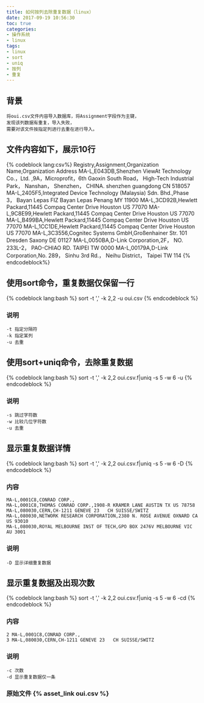 ```yaml
---
title: 如何按列去除重复数据（linux）
date: 2017-09-19 10:56:30
toc: true
categories:
- 操作系统
- linux
tags:
- linux
- sort
- uniq
- 按列
- 重复
---
```


## 背景

```
将oui.csv文件内容导入数据库，将Assignment字段作为主键，
发现该列数据有重复，导入失败，
需要对该文件按指定列进行去重在进行导入。
```

## 文件内容如下，展示10行

{% codeblock lang:csv%}
Registry,Assignment,Organization Name,Organization Address
MA-L,E043DB,Shenzhen ViewAt Technology Co.，Ltd. ,9A，Microprofit，6th Gaoxin South Road， High-Tech Industrial Park， Nanshan， Shenzhen， CHINA. shenzhen guangdong CN 518057 
MA-L,2405F5,Integrated Device Technology (Malaysia) Sdn. Bhd.,Phase 3， Bayan Lepas FIZ Bayan Lepas Penang MY 11900 
MA-L,3CD92B,Hewlett Packard,11445 Compaq Center Drive Houston  US 77070 
MA-L,9C8E99,Hewlett Packard,11445 Compaq Center Drive Houston  US 77070 
MA-L,B499BA,Hewlett Packard,11445 Compaq Center Drive Houston  US 77070 
MA-L,1CC1DE,Hewlett Packard,11445 Compaq Center Drive Houston  US 77070 
MA-L,3C3556,Cognitec Systems GmbH,Großenhainer Str. 101 Dresden Saxony DE 01127 
MA-L,0050BA,D-Link Corporation,2F， NO. 233L-2， PAO-CHIAO RD. TAIPEI  TW 0000 
MA-L,00179A,D-Link Corporation,No. 289， Sinhu 3rd Rd.， Neihu District， Taipei  TW 114 
{% endcodeblock%}

<!-- more -->

## 使用sort命令，重复数据仅保留一行

{% codeblock lang:bash %}
sort -t ',' -k 2,2 -u oui.csv
{% endcodeblock %}

### 说明

```
-t 指定分隔符
-k 指定某列
-u 去重
```

## 使用sort+uniq命令，去除重复数据

{% codeblock lang:bash %}
sort -t ',' -k 2,2 oui.csv.f|uniq -s 5 -w 6 -u
{% endcodeblock %}

### 说明

```
-s 跳过字符数
-w 比较几位字符数
-u 去重
```

## 显示重复数据详情

{% codeblock lang:bash %}
sort -t ',' -k 2,2 oui.csv.f|uniq -s 5 -w 6 -D
{% endcodeblock %}

### 内容

```
MA-L,0001C8,CONRAD CORP.,     
MA-L,0001C8,THOMAS CONRAD CORP.,1908-R KRAMER LANE AUSTIN TX US 78758 
MA-L,080030,CERN,CH-1211 GENEVE 23   CH SUISSE/SWITZ 
MA-L,080030,NETWORK RESEARCH CORPORATION,2380 N. ROSE AVENUE OXNARD CA US 93010 
MA-L,080030,ROYAL MELBOURNE INST OF TECH,GPO BOX 2476V MELBOURNE VIC AU 3001 
```

### 说明

```
-D 显示详细重复数据
```

## 显示重复数据及出现次数

{% codeblock lang:bash %}
sort -t ',' -k 2,2 oui.csv.f|uniq -s 5 -w 6 -cd
{% endcodeblock %}

### 内容

```
2 MA-L,0001C8,CONRAD CORP.,     
3 MA-L,080030,CERN,CH-1211 GENEVE 23   CH SUISSE/SWITZ
```

### 说明

```
-c 次数
-d 显示重复数据仅一条
```

### 原始文件 {% asset_link oui.csv %}
